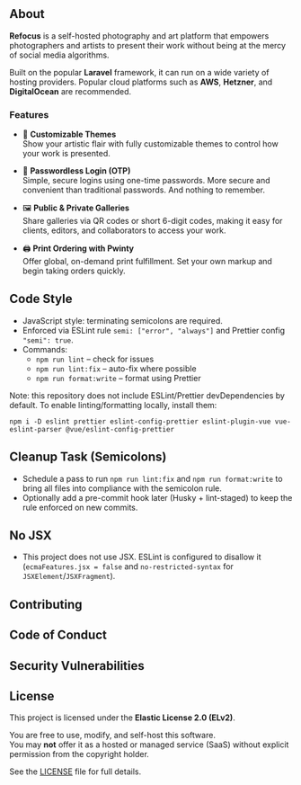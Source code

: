 # 

## About

**Refocus** is a self-hosted photography and art platform that empowers photographers and artists to present their work without being at the mercy of social media algorithms.  

Built on the popular **Laravel** framework, it can run on a wide variety of hosting providers. Popular cloud platforms such as **AWS**, **Hetzner**, and **DigitalOcean** are recommended.  

### Features

- 🎨 **Customizable Themes**  
  Show your artistic flair with fully customizable themes to control how your work is presented.  

- 🔐 **Passwordless Login (OTP)**  
  Simple, secure logins using one-time passwords. More secure and convenient than traditional passwords. And nothing to remember. 

- 🖼️ **Public & Private Galleries**  
  Share galleries via QR codes or short 6-digit codes, making it easy for clients, editors, and collaborators to access your work.  

- 🖨️ **Print Ordering with Pwinty**  
  Offer global, on-demand print fulfillment. Set your own markup and begin taking orders quickly.  


## Code Style

- JavaScript style: terminating semicolons are required.
- Enforced via ESLint rule `semi: ["error", "always"]` and Prettier config `"semi": true`.
- Commands:
  - `npm run lint` – check for issues
  - `npm run lint:fix` – auto-fix where possible
  - `npm run format:write` – format using Prettier

Note: this repository does not include ESLint/Prettier devDependencies by default. To enable linting/formatting locally, install them:

```
npm i -D eslint prettier eslint-config-prettier eslint-plugin-vue vue-eslint-parser @vue/eslint-config-prettier
```

## Cleanup Task (Semicolons)

- Schedule a pass to run `npm run lint:fix` and `npm run format:write` to bring all files into compliance with the semicolon rule.
- Optionally add a pre-commit hook later (Husky + lint-staged) to keep the rule enforced on new commits.

## No JSX

- This project does not use JSX. ESLint is configured to disallow it (`ecmaFeatures.jsx = false` and `no-restricted-syntax` for `JSXElement`/`JSXFragment`).


## Contributing



## Code of Conduct



## Security Vulnerabilities


## License

This project is licensed under the **Elastic License 2.0 (ELv2)**.

You are free to use, modify, and self-host this software.  
You may **not** offer it as a hosted or managed service (SaaS) without explicit permission from the copyright holder.  

See the [LICENSE](./LICENSE) file for full details.
